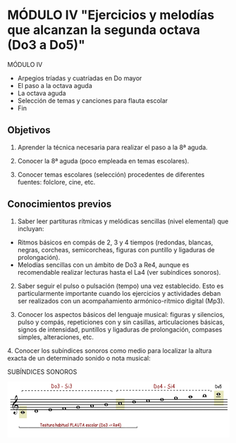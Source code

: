 
# MÓDULO IV "Ejercicios y melodías que alcanzan la segunda octava (Do3 a Do5)"

MÓDULO IV

- Arpegios tríadas y cuatríadas en Do mayor
- El paso a la octava aguda
- La octava aguda
- Selección de temas y canciones para flauta escolar
- Fin

## Objetivos

1. Aprender la técnica necesaria para realizar el paso a la 8ª aguda.

2. Conocer la 8ª aguda (poco empleada en temas escolares).

3. Conocer temas escolares (selección) procedentes de diferentes fuentes: folclore, cine, etc. 

## Conocimientos previos

1. Saber leer partituras rítmicas y melódicas sencillas (nivel elemental) que incluyan:

- Ritmos básicos en compás de 2, 3 y 4 tiempos (redondas, blancas, negras, corcheas, semicorcheas, figuras con puntillo y ligaduras de prolongación).
- Melodías sencillas con un ámbito de Do3 a Re4, aunque es recomendable realizar lecturas hasta el La4 (ver subíndices sonoros).

2. Saber seguir el pulso o pulsación (tempo) una vez establecido. Esto es particularmente importante cuando los ejercicios y actividades deban ser realizados con un acompañamiento armónico-rítmico digital (Mp3).

3. Conocer los aspectos básicos del lenguaje musical: figuras y silencios, pulso y compás, repeticiones con y sin casillas, articulaciones básicas, signos de intensidad, puntillos y ligaduras de prolongación, compases simples, alteraciones, etc.

4. Conocer los subíndices sonoros como medio para localizar la altura exacta de un determinado sonido o nota musical:

SUBÍNDICES SONOROS

<img src="img/Subindices_sonoros.gif" alt="Subíndices sonoros" title="Subíndices sonoros" height="127" />
